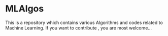 # MLAlgos
This is a repository which contains various Algorithms and codes related to Machine Learning. If you want to contribute , you are most welcome... 
